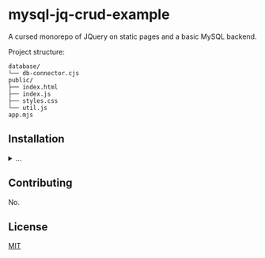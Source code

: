 # mysql-jq-crud-example

A cursed monorepo of JQuery on static pages and a basic MySQL backend.

Project structure:

```text
database/
└── db-connector.cjs
public/
├── index.html
├── index.js
├── styles.css
└── util.js
app.mjs
```

## Installation

<details>
<summary>...</summary>

### Prerequisites

This project uses npm. You can check that npm is installed in the terminal by running:

```bash
npm -v
```

### Setup

First,
[fork the repo](https://docs.github.com/en/pull-requests/collaborating-with-pull-requests/working-with-forks/fork-a-repo).

Once the prerequisites are installed and you are working off the fork,
[clone the repository](https://help.github.com/en/github/creating-cloning-and-archiving-repositories/cloning-a-repository)
to your local machine.

This can be done from the command line:

```bash
git clone git@github.com:FireIsGood/mysql-jq-crud-example.git ./mysql-jq-crud-example
```

### Local Development

You can run the development server through the terminal.

From the command line:

```bash
# Default port 1625
npm run dev
```

</details>

## Contributing

No.

## License

[MIT](https://choosealicense.com/licenses/mit/)
